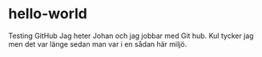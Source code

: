# hello-world
Testing GitHub
Jag heter Johan och jag jobbar med Git hub. Kul tycker jag men det var länge sedan man var i en sådan här miljö.
